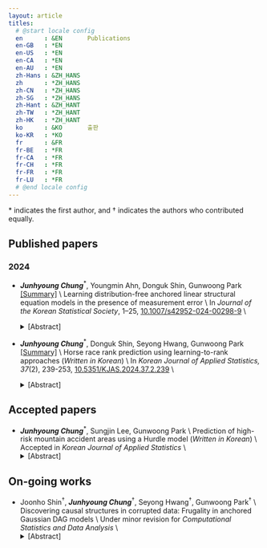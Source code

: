 ```yaml
---
layout: article
titles:
  # @start locale config
  en      : &EN       Publications
  en-GB   : *EN
  en-US   : *EN
  en-CA   : *EN
  en-AU   : *EN
  zh-Hans : &ZH_HANS  
  zh      : *ZH_HANS
  zh-CN   : *ZH_HANS
  zh-SG   : *ZH_HANS
  zh-Hant : &ZH_HANT  
  zh-TW   : *ZH_HANT
  zh-HK   : *ZH_HANT
  ko      : &KO       출판
  ko-KR   : *KO
  fr      : &FR       
  fr-BE   : *FR
  fr-CA   : *FR
  fr-CH   : *FR
  fr-FR   : *FR
  fr-LU   : *FR
  # @end locale config
---
```


\* indicates the first author, and &dagger; indicates the authors who contributed equally.

## Published papers

### 2024

* _**Junhyoung Chung**_<sup>\*</sup>, Youngmin Ahn, Donguk Shin, Gunwoong Park [\[Summary\]](/2025/01/19/Learning-distribution-free-anchored-linear-structural-equation-models-in-the-presence-of-measurement-error.html) \\
  Learning distribution-free anchored linear structural equation models in the presence of measurement error \\
  In *Journal of the Korean Statistical Society*, 1–25, [<u>10.1007/s42952-024-00298-9</u>](https://doi.org/10.1007/s42952-024-00298-9) \\
  <details class="link-toggle">
    <summary>[Abstract]</summary>
    <div class="toggle-content">
      <!-- 여기에 초록 내용 -->
      This study tackles the challenge of identifiability in distribution-free anchored linear structural equation models (SEMs), where the observed variables are imperfect measures for the target variables, and the error distributions are not restricted to being Gaussian. It introduces the geometry-faithfulness assumption, ensuring that partial correlations serve as direct indicators of d-separation/connection. The study establishes the identifiability of distribution-free anchored linear SEMs under the same identifiability conditions for anchored Gaussian linear SEMs, but by replacing the faithfulness assumption with the geometry-faithfulness assumption. Moreover, it shows that the learning algorithm leveraging the PC algorithm with Fisher’s z-test, originally designed for anchored Gaussian linear SEMs, remains applicable and effective for distribution-free anchored linear SEMs. It also provides statistical guarantees for the proposed algorithm, including the strong geometry-faithfulness assumption, ensuring its consistency. These theoretical contributions are validated through extensive numerical experiments and the analysis of real galaxy data.
    </div>
    <br/>
  </details>

* _**Junhyoung Chung**_<sup>\*</sup>, Donguk Shin, Seyong Hwang, Gunwoong Park [\[Summary\]](/2025/01/07/Horse-race-rank-prediction-using-learning-to-rank-approaches.html) \\
  Horse race rank prediction using learning-to-rank approaches (*Written in Korean*) \\
  In *Korean Journal of Applied Statistics, 37*(2), 239-253, [<u>10.5351/KJAS.2024.37.2.239</u>](https://doi.org/10.5351/KJAS.2024.37.2.239) \\
  <details class="link-toggle">
    <summary>[Abstract]</summary>
    <div class="toggle-content">
      <!-- 여기에 초록 내용 -->
      This research applies both point-wise and pair-wise learning strategies within the learning-to-rank (LTR)
      framework to predict horse race rankings in Seoul. Specifically, for point-wise learning, we employ a linear model and random forest. In contrast, for pair-wise learning, we utilize tools such as RankNet, and LambdaMART (XGBoost Ranker, LightGBM Ranker, and CatBoost Ranker). Furthermore, to enhance predictions, race records are standardized based on race distance, and we integrate various datasets, including race information, jockey information, horse training records, and trainer information. Our results empirically demonstrate that pair-wise learning approaches that can reflect the order information between items generally outperform point-wise learning approaches. Notably, CatBoost Ranker is the top performer. Through Shapley value analysis, we identified that the important variables for CatBoost Ranker include the performance of a horse, its previous race records, the count of its starting trainings, the total number of starting trainings, and the instances of disease diagnoses for the horse.
    </div>
    <br/>
  </details>
  

## Accepted papers

* _**Junhyoung Chung**_<sup>\*</sup>, Sungjin Lee, Gunwoong Park \\
  Prediction of high-risk mountain accident areas using a Hurdle model (*Written in Korean*) \\
  Accepted in *Korean Journal of Applied Statistics* \\
  <details class="link-toggle">
    <summary>[Abstract]</summary>
    <div class="toggle-content">
      <!-- 여기에 초록 내용 -->
      This study predicts the average $6$-hourly number of mountain accidents using data from 18 mountainous national parks in Korea, including Jirisan, Seoraksan, and Sobaeksan. Specifically, to achieve both fine-grained prediction and identify important variables, we divide mountain regions into grids, enabling risk prediction at both the mountain level and the specific grid level. Additionally, a Hurdle model is applied to address zero-inflated data, as mountain accidents often do not occur in many regions due to sparse population or generally safe areas. The Hurdle model is implemented via a generalized linear model, random forest, and gradient boosting decision trees (XGBoost, LightGBM, and CatBoost). An extensive exploratory data analysis is also conducted to enhance prediction accuracy and validate our analytic approach. Through a feature importance analysis, we find that climate-related variables are important for predicting the probability of an accident, while geological factors (slope and elevation) and temporal information are key contributors to modeling the count of accidents.
    </div>
    <br/>
  </details>

## On-going works

* Joonho Shin<sup>&dagger;</sup>, _**Junhyoung Chung**_<sup>&dagger;</sup>, Seyong Hwang<sup>&dagger;</sup>, Gunwoong Park<sup>&dagger;</sup> \\
  Discovering causal structures in corrupted data: Frugality in anchored Gaussian DAG models \\
  Under minor revision for *Computational Statistics and Data Analysis* \\
  <details class="link-toggle">
    <summary>[Abstract]</summary>
    <div class="toggle-content">
      <!-- 여기에 초록 내용 -->
      This study focuses on the recovery of anchored Gaussian directed acyclic graphical (DAG) models to address the challenge of discovering causal or directed relationships among variables in datasets that are either intentionally masked or contaminated due to measurement errors.	
      A main contribution is to relax the existing restrictive identifiability conditions for anchored Gaussian DAG models by introducing the anchored-frugality assumption. This assumption posits that the true graph is the most frugal among those satisfying the possible distributions of the latent and observed variables, thereby making the true Markov equivalent class (MEC) identifiable. The validity of the anchored-frugality assumption is justified using both graph and probability theories, respectively. 
      Another main contribution is the development of the anchored-SP and frugal-PC algorithms. Specifically, the anchored-SP algorithm finds the most frugal graph among all possible graphs satisfying the Markov condition while the frugal-PC algorithm finds the most frugal graph among some graphs. Hence, the frugal-PC algorithm is more computationally feasible, while it requires an additional frugality-faithfulness assumption for soundness.
      Various simulations support the theoretical findings of this study and demonstrate the practical effectiveness of the proposed algorithm against state-of-the-art algorithms such as ACI, PC, and MMHC. Furthermore, the applications of the proposed algorithm to protein signaling data and breast cancer data illustrate its effectiveness in uncovering relationships among proteins and among cancer-related cell nuclei characteristics.
    </div>
    <br/>
  </details>

